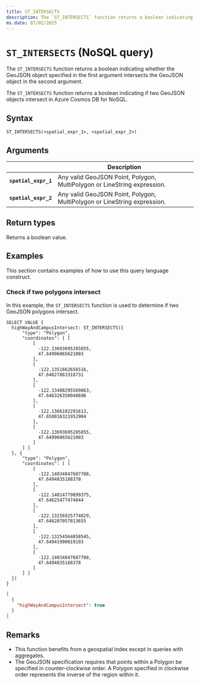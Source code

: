 ```yaml
---
title: ST_INTERSECTS
description: The `ST_INTERSECTS` function returns a boolean indicating whether the GeoJSON object specified in the first argument intersects the GeoJSON object in the second argument.
ms.date: 07/02/2025
---
```


# `ST_INTERSECTS` (NoSQL query)

The `ST_INTERSECTS` function returns a boolean indicating whether the GeoJSON object specified in the first argument intersects the GeoJSON object in the second argument.

The `ST_INTERSECTS` function returns a boolean indicating if two GeoJSON objects intersect in Azure Cosmos DB for NoSQL.

## Syntax

```nosql
ST_INTERSECTS(<spatial_expr_1>, <spatial_expr_2>)
```

## Arguments

| | Description |
| --- | --- |
| **`spatial_expr_1`** | Any valid GeoJSON Point, Polygon, MultiPolygon or LineString expression. |
| **`spatial_expr_2`** | Any valid GeoJSON Point, Polygon, MultiPolygon or LineString expression. |

## Return types

Returns a boolean value.

## Examples

This section contains examples of how to use this query language construct.

### Check if two polygons intersect

In this example, the `ST_INTERSECTS` function is used to determine if two GeoJSON polygons intersect.

```nosql
SELECT VALUE {
  highWayAndCampusIntersect: ST_INTERSECTS({
      "type": "Polygon",
      "coordinates": [ [
          [
            -122.13693695285855,
            47.64996065621003
          ],
          [
            -122.1351662656516,
            47.64627863318731
          ],
          [
            -122.13488295569863,
            47.646326350048696
          ],
          [
            -122.1366182291613,
            47.650016321952904
          ],
          [
            -122.13693695285855,
            47.64996065621003
          ]
      ] ]
  }, {  
      "type": "Polygon",
      "coordinates": [ [
          [
            -122.14034847687708,
            47.6494835188378
          ],
          [
            -122.14014779899375,
            47.64625477474044
          ],
          [
            -122.13256925774829,
            47.646207057813655
          ],
          [
            -122.13254564858545,
            47.64941990019193
          ],
          [
            -122.14034847687708,
            47.6494835188378
          ]
      ] ]
  })
}
```

```json
[
  {
    "highWayAndCampusIntersect": true
  }
]
```

## Remarks

- This function benefits from a geospatial index except in queries with aggregates.
- The GeoJSON specification requires that points within a Polygon be specified in counter-clockwise order. A Polygon specified in clockwise order represents the inverse of the region within it.
